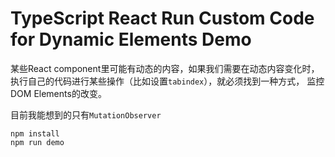 TypeScript React Run Custom Code for Dynamic Elements Demo
=============================================================

某些React component里可能有动态的内容，如果我们需要在动态内容变化时，
执行自己的代码进行某些操作（比如设置`tabindex`），就必须找到一种方式，
监控DOM Elements的改变。

目前我能想到的只有`MutationObserver`

```
npm install
npm run demo
```
